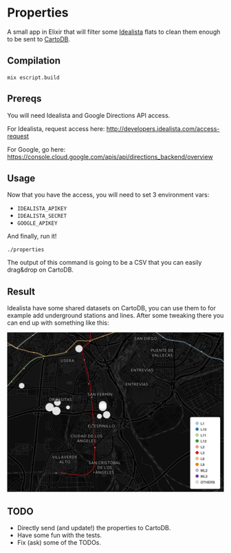 Properties
==========

A small app in Elixir that will filter some [Idealista](http://www.idealista.com/) flats to clean them enough to be sent to [CartoDB](https://cartodb.com/).

Compilation
-----------

    mix escript.build
    
    
Prereqs
-------

You will need Idealista and Google Directions API access.

For Idealista, request access here: http://developers.idealista.com/access-request

For Google, go here: https://console.cloud.google.com/apis/api/directions_backend/overview

Usage
-----

Now that you have the access, you will need to set 3 environment vars:

- `IDEALISTA_APIKEY`
- `IDEALISTA_SECRET`
- `GOOGLE_APIKEY`

And finally, run it!

    ./properties

The output of this command is going to be a CSV that you can easily drag&drop on CartoDB.

Result
------

Idealista have some shared datasets on CartoDB, you can use them to for example add underground stations and lines. After some tweaking there you can end up with something like this:

![](cartodb.png)

TODO
----

- Directly send (and update!) the properties to CartoDB.
- Have some fun with the tests.
- Fix (ask) some of the TODOs.
